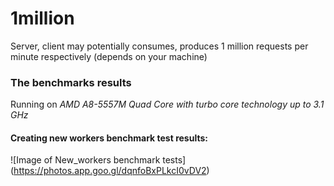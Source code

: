 # 1million
Server, client may potentially consumes, produces 1 million requests per minute respectively (depends on your machine)

### The benchmarks results
Running on *AMD A8-5557M Quad Core with turbo core technology up to 3.1 GHz*

#### Creating new workers benchmark test results:
![Image of New_workers benchmark tests]
(https://photos.app.goo.gl/dqnfoBxPLkcI0vDV2)
